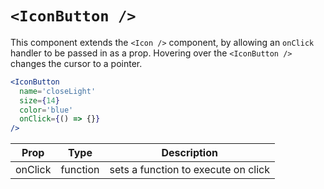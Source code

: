 # `<IconButton />`

This component extends the `<Icon />` component, by allowing an `onClick` handler to be passed in as a prop. Hovering over the `<IconButton />` changes the cursor to a pointer.

```jsx
<IconButton
  name='closeLight'
  size={14}
  color='blue'
  onClick={() => {}}
/>
```

Prop | Type | Description
---|---|---
onClick | function | sets a function to execute on click
